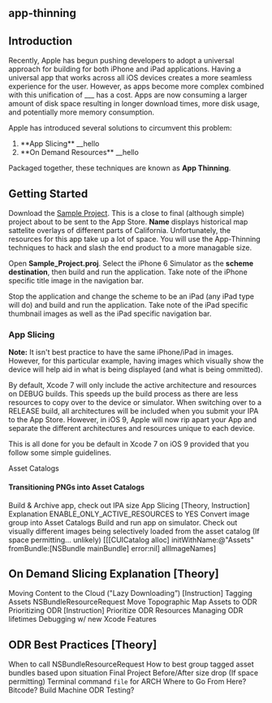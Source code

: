 ## app-thinning



## Introduction

Recently, Apple has begun pushing developers to adopt a universal approach for building for both iPhone and iPad applications. Having a universal app that works across all iOS devices creates a more seamless experience for the user. However, as apps become more complex combined with this unification of ___ has a cost. Apps are now consuming a larger amount of disk space resulting in longer download times, more disk usage, and potentially more memory consumption.  

Apple has introduced several solutions to circumvent this problem: 
<ol><li>**App Slicing** __hello </li>
<li>**On Demand Resources** __hello </li>
</ol>

Packaged together, these techniques are known as **App Thinning**.

## Getting Started

Download the <a href="">Sample Project</a>. This is a close to final (although simple) project about to be sent to the App Store. __Name__ displays historical map sattelite overlays of different parts of California. Unfortunately, the resources for this app take up a lot of space. You will use the App-Thinning techniques to hack and slash the end product to a more managable size.

Open __Sample_Project.proj__. Select the iPhone 6 Simulator as the **scheme destination**, then build and run the application. Take note of the iPhone specific title image in the navigation bar.  

Stop the application and change the scheme to be an iPad (any iPad type will do) and build and run the application. Take note of the iPad specific thumbnail images as well as the iPad specific navigation bar.

### App Slicing

**Note:**  It isn't best practice to have the same iPhone/iPad in images. However, for this particular example, having images which visually show the device will help aid in what is being displayed (and what is being ommitted).

By default, Xcode 7 will only include the active architecture and resources on DEBUG builds. This speeds up the build process as there are less resources to copy over to the device or simulator. When switching over to a RELEASE build, all architectures will be included when you submit your IPA to the App Store. However, in iOS 9, Apple will now rip apart your App and separate the different architectures and resources unique to each device.

This is all done for you be default in Xcode 7 on iOS 9 provided that you follow some simple guidelines.



Asset Catalogs

#### Transitioning PNGs into Asset Catalogs


Build & Archive app, check out IPA size App Slicing [Theory, Instruction]
Explanation
ENABLE_ONLY_ACTIVE_RESOURCES to YES
Convert image group into Asset Catalogs
Build and run app on simulator. Check out visually different images being selectively loaded from the asset catalog
(If space permitting... unlikely) [[[CUICatalog alloc] initWithName:@"Assets" fromBundle:[NSBundle mainBundle] error:nil] allImageNames]

## On Demand Slicing Explanation [Theory]

Moving Content to the Cloud ("Lazy Downloading”) [Instruction] Tagging Assets
NSBundleResourceRequest
Move Topographic Map Assets to ODR Prioritizing ODR [Instruction]
Prioritize ODR Resources Managing ODR lifetimes Debugging w/ new Xcode Features


## ODR Best Practices [Theory]

When to call NSBundleResourceRequest
How to best group tagged asset bundles based upon situation
Final Project
Before/After size drop
(If space permitting) Terminal command `file` for ARCH
Where to Go From Here? Bitcode?
Build Machine ODR Testing? 